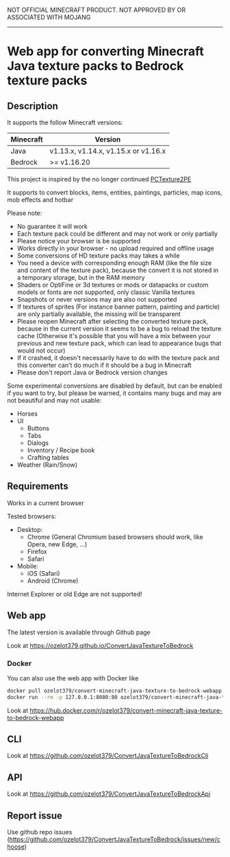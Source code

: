 NOT OFFICIAL MINECRAFT PRODUCT. NOT APPROVED BY OR ASSOCIATED WITH MOJANG

---

# Web app for converting Minecraft Java texture packs to Bedrock texture packs

## Description

It supports the follow Minecraft versions:

| Minecraft | Version |
|-----------|---------|
| Java | v1.13.x, v1.14.x, v1.15.x or v1.16.x |
| Bedrock | >= v1.16.20 |

This project is inspired by the no longer continued [PCTexture2PE](https://github.com/rodrigojxd/PCTexture2PE)

It supports to convert blocks, items, entities, paintings, particles, map icons, mob effects and hotbar

Please note:

- No guarantee it will work
- Each texture pack could be different and may not work or only partially
- Please notice your browser is be supported
- Works directly in your browser - no upload required and offline usage
- Some conversions of HD texture packs may takes a while
- You need a device with corresponding enough RAM (like the file size and content of the texture pack), because the convert it is not stored in a temporary storage, but in the RAM memory
- Shaders or OptiFine or 3d textures or mods or datapacks or custom models or fonts are not supported, only classic Vanilla textures
- Snapshots or never versions may are also not supported
- If textures of sprites (For instance banner pattern, painting and particle) are only partially available, the missing will be transparent
- Please reopen Minecraft after selecting the converted texture pack, because in the current version it seems to be a bug to reload the texture cache (Otherwise it's possible that you will have a mix between your previous and new texture pack, which can lead to appearance bugs that would not occur)
- If it crashed, it doesn't necessarily have to do with the texture pack and this converter can't do much if it should be a bug in Minecraft
- Please don't report Java or Bedrock version changes

Some experimental conversions are disabled by default, but can be enabled if you want to try, but please be warned, it contains many bugs and may are not beautiful and may not usable:
- Horses
- UI
    - Buttons
    - Tabs
    - Dialogs
    - Inventory / Recipe book
    - Crafting tables
- Weather (Rain/Snow)

## Requirements

Works in a current browser

Tested browsers:
- Desktop:
  - Chrome (General Chromium based browsers should work, like Opera, new Edge, ...)
  - Firefox
  - Safari
- Mobile:
  - iOS (Safari)
  - Android (Chrome)

Internet Explorer or old Edge are not supported!

## Web app

The latest version is available through Github page

Look at https://ozelot379.github.io/ConvertJavaTextureToBedrock

### Docker

You can also use the web app with Docker like

```bash
docker pull ozelot379/convert-minecraft-java-texture-to-bedrock-webapp
docker run --rm -p 127.0.0.1:8080:80 ozelot379/convert-minecraft-java-texture-to-bedrock-webapp
```

Look at https://hub.docker.com/r/ozelot379/convert-minecraft-java-texture-to-bedrock-webapp

## CLI

Look at https://github.com/ozelot379/ConvertJavaTextureToBedrockCli

## API

Look at https://github.com/ozelot379/ConvertJavaTextureToBedrockApi

## Report issue

Use github repo issues (https://github.com/ozelot379/ConvertJavaTextureToBedrock/issues/new/choose)
